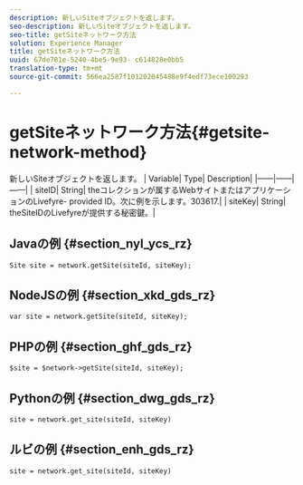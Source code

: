 ```yaml
---
description: 新しいSiteオブジェクトを返します。
seo-description: 新しいSiteオブジェクトを返します。
seo-title: getSiteネットワーク方法
solution: Experience Manager
title: getSiteネットワーク方法
uuid: 67de781e-5240-4be5-9e93- c614828e0bb5
translation-type: tm+mt
source-git-commit: 566ea2587f101202045488e9f4edf73ece100293

---
```



# getSiteネットワーク方法{#getsite-network-method}

新しいSiteオブジェクトを返します。
| Variable| Type| Description|
|——|——|——|
| siteID| String| theコレクションが属するWebサイトまたはアプリケーションのLivefyre- provided ID。次に例を示します。303617.|
| siteKey| String| theSiteIDのLivefyreが提供する秘密鍵。|

## Javaの例 {#section_nyl_ycs_rz}

```
Site site = network.getSite(siteId, siteKey); 
```

## NodeJSの例 {#section_xkd_gds_rz}

```
var site = network.getSite(siteId, siteKey); 
```

## PHPの例 {#section_ghf_gds_rz}

```
$site = $network->getSite(siteId, siteKey);
```

## Pythonの例 {#section_dwg_gds_rz}

```
site = network.get_site(siteId, siteKey) 
```

## ルビの例 {#section_enh_gds_rz}

```
site = network.get_site(siteId, siteKey) 
```

